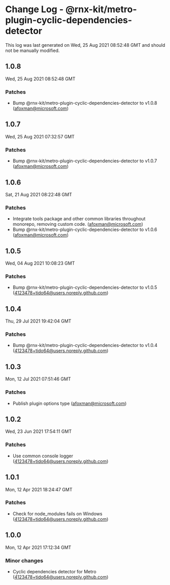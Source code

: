 # Change Log - @rnx-kit/metro-plugin-cyclic-dependencies-detector

This log was last generated on Wed, 25 Aug 2021 08:52:48 GMT and should not be manually modified.

<!-- Start content -->

## 1.0.8

Wed, 25 Aug 2021 08:52:48 GMT

### Patches

- Bump @rnx-kit/metro-plugin-cyclic-dependencies-detector to v1.0.8 (afoxman@microsoft.com)

## 1.0.7

Wed, 25 Aug 2021 07:32:57 GMT

### Patches

- Bump @rnx-kit/metro-plugin-cyclic-dependencies-detector to v1.0.7 (afoxman@microsoft.com)

## 1.0.6

Sat, 21 Aug 2021 08:22:48 GMT

### Patches

- Integrate tools package and other common libraries throughout monorepo, removing custom code. (afoxman@microsoft.com)
- Bump @rnx-kit/metro-plugin-cyclic-dependencies-detector to v1.0.6 (afoxman@microsoft.com)

## 1.0.5

Wed, 04 Aug 2021 10:08:23 GMT

### Patches

- Bump @rnx-kit/metro-plugin-cyclic-dependencies-detector to v1.0.5 (4123478+tido64@users.noreply.github.com)

## 1.0.4

Thu, 29 Jul 2021 19:42:04 GMT

### Patches

- Bump @rnx-kit/metro-plugin-cyclic-dependencies-detector to v1.0.4 (4123478+tido64@users.noreply.github.com)

## 1.0.3

Mon, 12 Jul 2021 07:51:46 GMT

### Patches

- Publish plugin options type (afoxman@microsoft.com)

## 1.0.2

Wed, 23 Jun 2021 17:54:11 GMT

### Patches

- Use common console logger (4123478+tido64@users.noreply.github.com)

## 1.0.1

Mon, 12 Apr 2021 18:24:47 GMT

### Patches

- Check for node_modules fails on Windows (4123478+tido64@users.noreply.github.com)

## 1.0.0

Mon, 12 Apr 2021 17:12:34 GMT

### Minor changes

- Cyclic dependencies detector for Metro (4123478+tido64@users.noreply.github.com)
